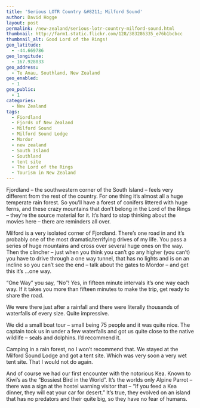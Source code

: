 ```yaml
---
title: 'Serious LOTR Country &#8211; Milford Sound'
author: David Hogge
layout: post
permalink: /new-zealand/serious-lotr-country-milford-sound.html
thumbnail: http://farm1.static.flickr.com/128/383286335_e76b1bcbcc
thumbnail_alt: Good Lord of the Rings!
geo_latitude:
  - -44.669786
geo_longitude:
  - 167.928033
geo_address:
  - Te Anau, Southland, New Zealand
geo_enabled:
  - 1
geo_public:
  - 1
categories:
  - New Zealand
tags:
  - Fiordland
  - Fjords of New Zealand
  - Milford Sound
  - Milford Sound Lodge
  - Mordor
  - new zealand
  - South Island
  - Southland
  - tent site
  - The Lord of the Rings
  - Tourism in New Zealand
---
```

Fjordland &#8211; the southwestern corner of the South Island &#8211; feels very different from the rest of the country. For one thing it&#8217;s almost all a huge temperate rain forest. So you&#8217;ll have a forest of conifers littered with huge ferns, and these crazy mountains that don&#8217;t belong in the Lord of the Rings &#8211; they&#8217;re the source material for it. It&#8217;s hard to stop thinking about the movies here &#8211; there are reminders all over.

Milford is a very isolated corner of Fjordland. There&#8217;s one road in and it&#8217;s probably one of the most dramatic/terrifying drives of my life. You pass a series of huge mountains and cross over several huge ones on the way. Then the clincher &#8211; just when you think you can&#8217;t go any higher (you can&#8217;t) you have to drive through a one way tunnel, that has no lights and is on an incline so you can&#8217;t see the end &#8211; talk about the gates to Mordor &#8211; and get this it&#8217;s &#8230;one way.

&#8220;One Way&#8221; you say, &#8220;No&#8221;! Yes, in fifteen minute intervals it&#8217;s one way each way. If it takes you more than fifteen minutes to make the trip, get ready to share the road.

We were there just after a rainfall and there were literally thousands of waterfalls of every size. Quite impressive.

We did a small boat tour &#8211; small being 75 people and it was quite nice. The captain took us in under a few waterfalls and got us quite close to the native wildlife &#8211; seals and dolphins. I&#8217;d recommend it.

Camping in a rain forest, no I won&#8217;t recommend that. We stayed at the Milford Sound Lodge and got a tent site. Which was very soon a very wet tent site. That I would not do again.

And of course we had our first encounter with the notorious Kea. Known to Kiwi&#8217;s as the &#8220;Bossiest Bird in the World&#8221;. It&#8217;s the worlds only Alpine Parrot &#8211; there was a sign at the hostel warning visitor that &#8211; &#8220;If you feed a Kea dinner, they will eat your car for desert.&#8221; It&#8217;s true, they evolved on an island that has no predators and their quite big, so they have no fear of humans.